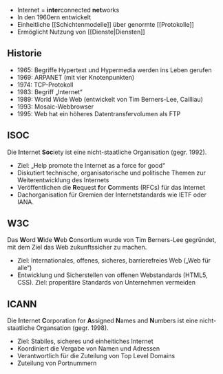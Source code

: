 - Internet = **inter**connected **net**works
- In den 1960ern entwickelt
- Einheitliche [[Schichtenmodelle]] über genormte [[Protokolle]]
- Ermöglicht Nutzung von [[Dienste|Diensten]]
## Historie
- 1965: Begriffe Hypertext und Hypermedia werden ins Leben gerufen
- 1969: ARPANET (mit vier Knotenpunkten)
- 1974: TCP-Protokoll
- 1983: Begriff „Internet“
- 1989: World Wide Web (entwickelt von Tim Berners-Lee, Cailliau)
- 1993: Mosaic-Webbrowser
- 1995: Web hat ein höheres Datentransfervolumen als FTP
## ISOC
Die **I**nternet **Soc**iety ist eine nicht-staatliche Organisation (gegr. 1992).
- Ziel: „Help promote the Internet as a force for good“
- Diskutiert technische, organisatorische und politische Themen zur Weiterentwicklung des Internets
- Veröffentlichen die **R**equest **f**or **C**omments (RFCs) für das Internet
- Dachorganisation für Gremien der Internetstandards wie IETF oder IANA.
## W3C
Das **W**ord **W**ide **W**eb **C**onsortium wurde von Tim Berners-Lee gegründet, mit dem Ziel das Web zukunftssicher zu machen.
- Ziel: Internationales, offenes, sicheres, barrierefreies Web („Web für alle“)
- Entwicklung und Sicherstellen von offenen Webstandards (HTML5, CSS). Ziel: properitäre Standards von Unternehmen vermeiden
## ICANN
Die **I**nternet **C**orporation for **A**ssigned **N**ames and **N**umbers ist eine nicht-staatliche Organsation (gegr. 1998).
- Ziel: Stabiles, sicheres und einheitiches Internet
- Koordiniert die Vergabe von Namen und Adressen
- Verantwortlich für die Zuteilung von Top Level Domains
- Zuteilung von Portnummern
